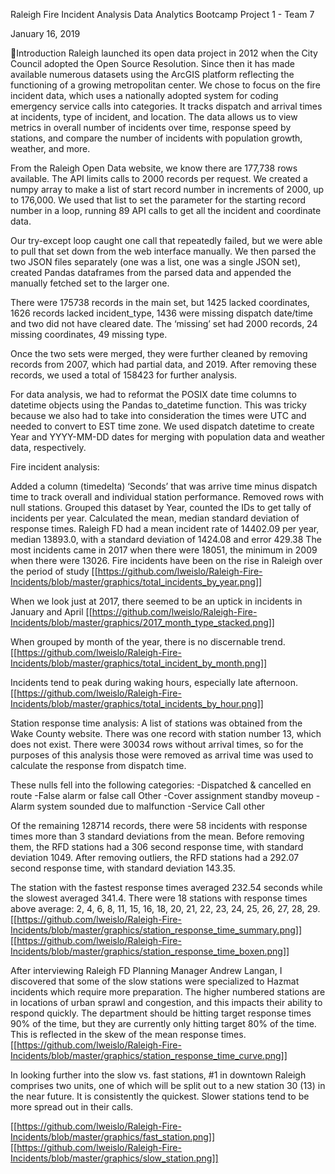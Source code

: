 Raleigh Fire Incident Analysis
Data Analytics Bootcamp Project 1 - Team 7

January 16, 2019


Introduction
Raleigh launched its open data project in 2012 when the City Council adopted the Open Source Resolution. Since then it has made available numerous datasets using the ArcGIS platform reflecting the functioning of a growing metropolitan center. We chose to focus on the fire incident data, which uses a nationally adopted system for coding emergency service calls into categories. It tracks dispatch and arrival times at incidents, type of incident, and location. The data allows us to view metrics in overall number of incidents over time, response speed by stations, and compare the number of incidents with population growth, weather, and more.

From the Raleigh Open Data website, we know there are 177,738 rows available. The API limits calls to 2000 records per request. We created a numpy array to make a list of start record number in increments of 2000, up to 176,000. We used that list to set the parameter for the starting record number in a loop, running 89 API calls to get all the incident and coordinate data.

Our try-except loop caught one call that repeatedly failed, but we were able to pull that set down from the web interface manually. We then parsed the two JSON files separately (one was a list, one was a single JSON set), created Pandas dataframes from the parsed data and appended the manually fetched set to the larger one.

There were 175738 records in the main set, but 1425 lacked coordinates, 1626 records lacked incident_type, 1436 were missing dispatch date/time and two did not have cleared date. The ‘missing’ set had 2000 records, 24 missing coordinates, 49 missing type.

Once the two sets were merged, they were further cleaned by removing records from 2007, which had partial data, and 2019. After removing these records, we used a total of 158423 for further analysis.

For data analysis, we had to reformat the POSIX date time columns to datetime objects using the Pandas to_datetime function. This was tricky because we also had to take into consideration the times were UTC and needed to convert to EST time zone. We used dispatch datetime to create Year and YYYY-MM-DD dates for merging with population data and weather data, respectively.

Fire incident analysis:

Added a column (timedelta) ‘Seconds’ that was arrive time minus dispatch time to track overall and individual station performance.
Removed rows with null stations.
Grouped this dataset by Year, counted the IDs to get tally of incidents per year.
Calculated the mean, median standard deviation of response times. 
Raleigh FD had a mean incident rate of 14402.09 per year, median 13893.0, with a standard deviation of 1424.08 and error 429.38
The most incidents came in 2017 when there were 18051, the minimum in 2009 when there were 13026.
Fire incidents have been on the rise in Raleigh over the period of study
[[https://github.com/lweislo/Raleigh-Fire-Incidents/blob/master/graphics/total_incidents_by_year.png]]

When we look just at 2017, there seemed to be an uptick in incidents in January and April
[[https://github.com/lweislo/Raleigh-Fire-Incidents/blob/master/graphics/2017_month_type_stacked.png]]

When grouped by month of the year, there is no discernable trend.
[[https://github.com/lweislo/Raleigh-Fire-Incidents/blob/master/graphics/total_incident_by_month.png]]

Incidents tend to peak during waking hours, especially late afternoon.
[[https://github.com/lweislo/Raleigh-Fire-Incidents/blob/master/graphics/total_incidents_by_hour.png]]


Station response time analysis:
A list of stations was obtained from the Wake County website.
There was one record with station number 13, which does not exist.
There were 30034 rows without arrival times, so for the purposes of this analysis those were removed as arrival time was used to calculate the response from dispatch time.

These nulls fell into the following categories:
  -Dispatched & cancelled en route
  -False alarm or false call Other
  -Cover assignment standby moveup
  -Alarm system sounded due to malfunction
  -Service Call other

Of the remaining 128714 records, there were 58 incidents with response times more than 3 standard deviations from the mean. 
Before removing them, the RFD stations had a 306 second response time, with standard deviation 1049.
After removing outliers, the RFD stations had a 292.07 second response time, with standard deviation 143.35.

The station with the fastest response times averaged 232.54 seconds while the slowest averaged 341.4.
There were 18 stations with response times above average: 2, 4, 6, 8, 11, 15, 16, 18, 20, 21, 22, 23, 24, 25, 26, 27, 28, 29.
[[https://github.com/lweislo/Raleigh-Fire-Incidents/blob/master/graphics/station_response_time_summary.png]]
[[https://github.com/lweislo/Raleigh-Fire-Incidents/blob/master/graphics/station_response_time_boxen.png]]

After interviewing Raleigh FD Planning Manager Andrew Langan, I discovered that some of the slow stations were specialized to Hazmat incidents which require more preparation. The higher numbered stations are in locations of urban sprawl and congestion, and this impacts their ability to respond quickly. The department should be hitting target response times 90% of the time, but they are currently only hitting target 80% of the time. This is reflected in the skew of the mean response times.
[[https://github.com/lweislo/Raleigh-Fire-Incidents/blob/master/graphics/station_response_time_curve.png]]

In looking further into the slow vs. fast stations, #1 in downtown Raleigh comprises two units, one of which will be split out to a new station 30 (13) in the near future. It is consistently the quickest. Slower stations tend to be more spread out in their calls.

[[https://github.com/lweislo/Raleigh-Fire-Incidents/blob/master/graphics/fast_station.png]]
[[https://github.com/lweislo/Raleigh-Fire-Incidents/blob/master/graphics/slow_station.png]]
